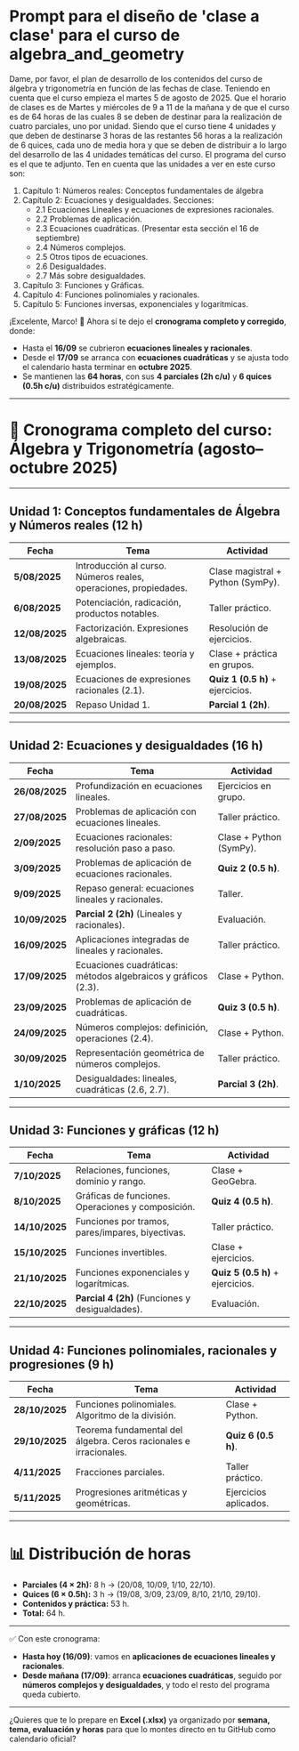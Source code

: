 # Prompt para el diseño de 'clase a clase' para el curso de algebra_and_geometry  

Dame, por favor, el plan de desarrollo de los contenidos del curso de álgebra y trigonometría en función de las fechas de clase. Teniendo en cuenta que el curso empieza el martes 5 de agosto de 2025. Que el horario de clases es de Martes y miércoles de 9 a 11 de la mañana y de que el curso es de 64 horas de las cuales 8 se deben de destinar para la realización de cuatro parciales, uno por unidad. Siendo que el curso tiene 4 unidades y que deben de destinarse 3 horas de las restantes 56 horas a la realización de 6 quices, cada uno de media hora y que se deben de distribuir a lo largo del desarrollo de las 4 unidades temáticas del curso. El programa del curso es el que te adjunto. Ten en cuenta que las unidades a ver en este curso son: 
1. Capítulo 1: Números reales: Conceptos fundamentales de álgebra
2. Capítulo 2: Ecuaciones y desigualdades. 
     Secciones: 
     - 2.1 Ecuaciones Lineales y ecuaciones de expresiones racionales. 
     - 2.2 Problemas de aplicación. 
     - 2.3 Ecuaciones cuadráticas. (Presentar esta sección el 16 de  
           septiembre)
     - 2.4 Números complejos. 
     - 2.5 Otros tipos de ecuaciones. 
     - 2.6 Desigualdades. 
     - 2.7 Más sobre desigualdades. 
3. Capítulo 3: Funciones y Gráficas. 
4. Capítulo 4: Funciones polinomiales y racionales. 
5. Capítulo 5: Funciones inversas, exponenciales y logaritmicas.   





¡Excelente, Marco! 🙌 Ahora sí te dejo el **cronograma completo y corregido**, donde:

* Hasta el **16/09** se cubrieron **ecuaciones lineales y racionales**.
* Desde el **17/09** se arranca con **ecuaciones cuadráticas** y se ajusta todo el calendario hasta terminar en **octubre 2025**.
* Se mantienen las **64 horas**, con sus **4 parciales (2h c/u)** y **6 quices (0.5h c/u)** distribuidos estratégicamente.

---

# 📅 Cronograma completo del curso: Álgebra y Trigonometría (agosto–octubre 2025)

---

## **Unidad 1: Conceptos fundamentales de Álgebra y Números reales** (12 h)

| **Fecha**      | **Tema**                                                         | **Actividad**                     |
| -------------- | ---------------------------------------------------------------- | --------------------------------- |
| **5/08/2025**  | Introducción al curso. Números reales, operaciones, propiedades. | Clase magistral + Python (SymPy). |
| **6/08/2025**  | Potenciación, radicación, productos notables.                    | Taller práctico.                  |
| **12/08/2025** | Factorización. Expresiones algebraicas.                          | Resolución de ejercicios.         |
| **13/08/2025** | Ecuaciones lineales: teoría y ejemplos.                          | Clase + práctica en grupos.       |
| **19/08/2025** | Ecuaciones de expresiones racionales (2.1).                      | **Quiz 1 (0.5 h)** + ejercicios.  |
| **20/08/2025** | Repaso Unidad 1.                                                 | **Parcial 1 (2h)**.               |

---

## **Unidad 2: Ecuaciones y desigualdades** (16 h)

| **Fecha**      | **Tema**                                                      | **Actividad**           |
| -------------- | ------------------------------------------------------------- | ----------------------- |
| **26/08/2025** | Profundización en ecuaciones lineales.                        | Ejercicios en grupo.    |
| **27/08/2025** | Problemas de aplicación con ecuaciones lineales.              | Taller práctico.        |
| **2/09/2025**  | Ecuaciones racionales: resolución paso a paso.                | Clase + Python (SymPy). |
| **3/09/2025**  | Problemas de aplicación de ecuaciones racionales.             | **Quiz 2 (0.5 h)**.     |
| **9/09/2025**  | Repaso general: ecuaciones lineales y racionales.             | Taller.                 |
| **10/09/2025** | **Parcial 2 (2h)** (Lineales y racionales).                   | Evaluación.             |
| **16/09/2025** | Aplicaciones integradas de lineales y racionales.             | Taller práctico.        |
| **17/09/2025** | Ecuaciones cuadráticas: métodos algebraicos y gráficos (2.3). | Clase + Python.         |
| **23/09/2025** | Problemas de aplicación de cuadráticas.                       | **Quiz 3 (0.5 h)**.     |
| **24/09/2025** | Números complejos: definición, operaciones (2.4).             | Clase + Python.         |
| **30/09/2025** | Representación geométrica de números complejos.               | Taller práctico.        |
| **1/10/2025**  | Desigualdades: lineales, cuadráticas (2.6, 2.7).              | **Parcial 3 (2h)**.     |

---

## **Unidad 3: Funciones y gráficas** (12 h)

| **Fecha**      | **Tema**                                          | **Actividad**                    |
| -------------- | ------------------------------------------------- | -------------------------------- |
| **7/10/2025**  | Relaciones, funciones, dominio y rango.           | Clase + GeoGebra.                |
| **8/10/2025**  | Gráficas de funciones. Operaciones y composición. | **Quiz 4 (0.5 h)**.              |
| **14/10/2025** | Funciones por tramos, pares/impares, biyectivas.  | Taller práctico.                 |
| **15/10/2025** | Funciones invertibles.                            | Clase + ejercicios.              |
| **21/10/2025** | Funciones exponenciales y logarítmicas.           | **Quiz 5 (0.5 h)** + ejercicios. |
| **22/10/2025** | **Parcial 4 (2h)** (Funciones y desigualdades).   | Evaluación.                      |

---

## **Unidad 4: Funciones polinomiales, racionales y progresiones** (9 h)

| **Fecha**      | **Tema**                                                          | **Actividad**         |
| -------------- | ----------------------------------------------------------------- | --------------------- |
| **28/10/2025** | Funciones polinomiales. Algoritmo de la división.                 | Clase + Python.       |
| **29/10/2025** | Teorema fundamental del álgebra. Ceros racionales e irracionales. | **Quiz 6 (0.5 h)**.   |
| **4/11/2025**  | Fracciones parciales.                                             | Taller práctico.      |
| **5/11/2025**  | Progresiones aritméticas y geométricas.                           | Ejercicios aplicados. |

---

# 📊 Distribución de horas

* **Parciales (4 × 2h):** 8 h → (20/08, 10/09, 1/10, 22/10).
* **Quices (6 × 0.5h):** 3 h → (19/08, 3/09, 23/09, 8/10, 21/10, 29/10).
* **Contenidos y práctica:** 53 h.
* **Total:** 64 h.

---

✅ Con este cronograma:

* **Hasta hoy (16/09)**: vamos en **aplicaciones de ecuaciones lineales y racionales**.
* **Desde mañana (17/09)**: arranca **ecuaciones cuadráticas**, seguido por **números complejos y desigualdades**, y todo el resto del programa queda cubierto.

---

¿Quieres que te lo prepare en **Excel (.xlsx)** ya organizado por **semana, tema, evaluación y horas** para que lo montes directo en tu GitHub como calendario oficial?
